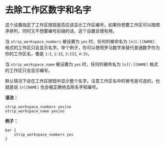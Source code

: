 # 去除工作区数字和名字

这个设置指定了工作区按钮是否应该显示工作区编号。如果你想要工作区可以按顺序排列，同时又不想要编号前缀的话，这个设置会很有用。

当 `strip_workspace_numbers` 被设置为 `yes` 时，任何的被命名为 `[n][:][NAME]` 格式的工作区只会显示名字。举个例子，你可以使用罗马数字来替代普通数字作为你的工作区名，像是 `1:I`, `2:II`, `3:III`, `4:IV`。

当 `strip_workspace_name` 被设置为 `yes` 时，任何的被命名为 `[n][:][NAME]` 格式的工作区只会显示编号。

默认情况下会在工作区按钮中显示整个名字。注意工作区名中的冒号是可选的，也就是说 `[n][NAME]` 也会被正确地去除名字和编号。

**语法：**

```
strip_workspace_numbers yes|no
strip_workspace_name yes|no
```

**例子：**

```
bar {
    strip_workspace_numbers yes
}
```

